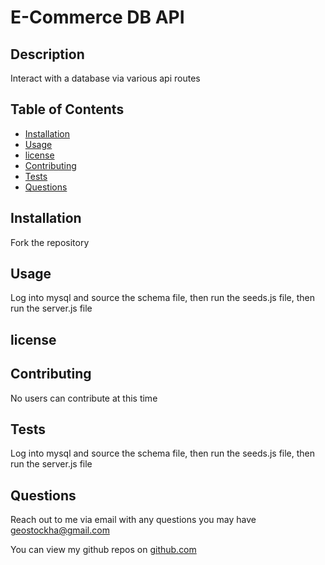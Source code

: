 # E-Commerce DB API
  
  ## Description

  Interact with a database via various api routes
  
  
  ## Table of Contents

  * [Installation](#installation)
  * [Usage](#usage)
  * [license](#license)
  * [Contributing](#contributing)
  * [Tests](#tests)
  * [Questions](#questions)
  
  ## Installation

  Fork the repository

  ## Usage

  Log into mysql and source the schema file, then run the seeds.js file, then run the server.js file

  ## license

  

  ## Contributing

  No users can contribute at this time

  ## Tests

  Log into mysql and source the schema file, then run the seeds.js file, then run the server.js file

  ## Questions

  Reach out to me via email with any questions you may have geostockha@gmail.com
  
  You can view my github repos on [github.com](https://github.com/gstockha?tab=repositories)
